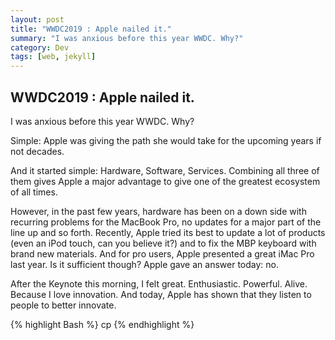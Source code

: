 ```yaml
---
layout: post
title: "WWDC2019 : Apple nailed it."
summary: "I was anxious before this year WWDC. Why?"
category: Dev
tags: [web, jekyll]
---
```


## WWDC2019 : Apple nailed it.

I was anxious before this year WWDC. Why?

Simple: Apple was giving the path she would take for the upcoming years if not decades.

And it started simple: Hardware, Software, Services. Combining all three of them gives Apple a major advantage to give one of the greatest ecosystem of all times.

However, in the past few years, hardware has been on a down side with recurring problems for the MacBook Pro, no updates for a major part of the line up and so forth. Recently, Apple tried its best to update a lot of products (even an iPod touch, can you believe it?) and to fix the MBP keyboard with brand new materials. And for pro users, Apple presented a great iMac Pro last year. Is it sufficient though? Apple gave an answer today: no.

After the Keynote this morning, I felt great. Enthusiastic. Powerful. Alive. Because I love innovation. And today, Apple has shown that they listen to people to better innovate.

{% highlight Bash %}
cp
{% endhighlight %}
